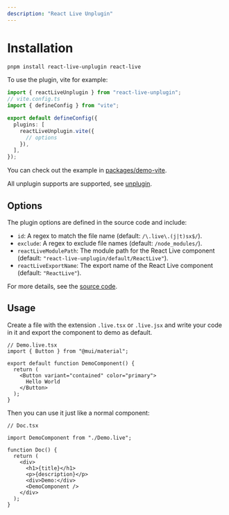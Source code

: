 ```yaml
---
description: "React Live Unplugin"
---
```


# Installation

```bash
pnpm install react-live-unplugin react-live
```

To use the plugin, vite for example:

```ts
import { reactLiveUnplugin } from "react-live-unplugin";
// vite.config.ts
import { defineConfig } from "vite";

export default defineConfig({
  plugins: [
    reactLiveUnplugin.vite({
      // options
    }),
  ],
});
```

You can check out the example in [packages/demo-vite](https://github.com/VdustR/react-live-unplugin/tree/main/packages/demo-vite).

All unplugin supports are supported, see [unplugin](https://unplugin.unjs.io/guide/#overview).

## Options

The plugin options are defined in the source code and include:

- `id`: A regex to match the file name (default: `/\.live\.(j|t)sx$/`).
- `exclude`: A regex to exclude file names (default: `/node_modules/`).
- `reactLiveModulePath`: The module path for the React Live component (default: `"react-live-unplugin/default/ReactLive"`).
- `reactLiveExportName`: The export name of the React Live component (default: `"ReactLive"`).

For more details, see the [source code](https://github.com/VdustR/react-live-unplugin/blob/main/packages/react-live-unplugin/src/index.ts).

## Usage

Create a file with the extension `.live.tsx` or `.live.jsx` and write your code in it and export the component to demo as default.

```tsx
// Demo.live.tsx
import { Button } from "@mui/material";

export default function DemoComponent() {
  return (
    <Button variant="contained" color="primary">
      Hello World
    </Button>
  );
}
```

Then you can use it just like a normal component:

```tsx
// Doc.tsx

import DemoComponent from "./Demo.live";

function Doc() {
  return (
    <div>
      <h1>{title}</h1>
      <p>{description}</p>
      <div>Demo:</div>
      <DemoComponent />
    </div>
  );
}
```
